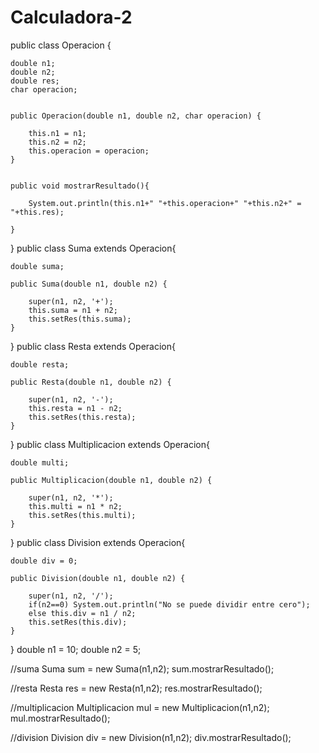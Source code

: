 # Calculadora-2
public class Operacion {
    
    double n1;
    double n2;
    double res;
    char operacion;

    
    public Operacion(double n1, double n2, char operacion) {
        
        this.n1 = n1;
        this.n2 = n2;
        this.operacion = operacion;
    }
    
        
    public void mostrarResultado(){
        
        System.out.println(this.n1+" "+this.operacion+" "+this.n2+" = "+this.res);
        
    }
}
public class Suma extends Operacion{
    
    double suma;
       
    public Suma(double n1, double n2) {
             
        super(n1, n2, '+');
        this.suma = n1 + n2;
        this.setRes(this.suma);
    }
}
public class Resta extends Operacion{
    
    double resta;
       
    public Resta(double n1, double n2) {
             
        super(n1, n2, '-');
        this.resta = n1 - n2;
        this.setRes(this.resta);
    }
}
public class Multiplicacion extends Operacion{
    
    double multi;
       
    public Multiplicacion(double n1, double n2) {
             
        super(n1, n2, '*');
        this.multi = n1 * n2;
        this.setRes(this.multi);
    }
}
public class Division extends Operacion{
    
    double div = 0;
       
    public Division(double n1, double n2) {
             
        super(n1, n2, '/');
        if(n2==0) System.out.println("No se puede dividir entre cero");
        else this.div = n1 / n2;
        this.setRes(this.div);
    }    
}
double n1 = 10;
double n2 = 5;
        
//suma
Suma sum = new Suma(n1,n2);
sum.mostrarResultado();

        
//resta
Resta res = new Resta(n1,n2);
res.mostrarResultado();
        
        
//multiplicacion
Multiplicacion mul = new Multiplicacion(n1,n2);
mul.mostrarResultado();

        
//division
Division div = new Division(n1,n2);
div.mostrarResultado();

